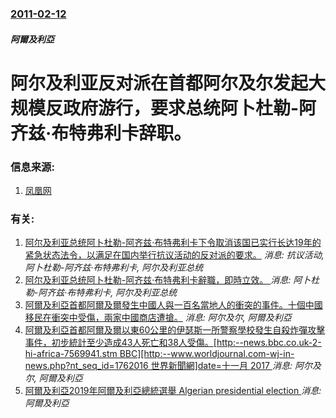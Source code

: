 ### [2011-02-12](/news/2011/02/12/index.md)

##### 阿爾及利亞
# 阿尔及利亚反对派在首都阿尔及尔发起大规模反政府游行，要求总统阿卜杜勒-阿齐兹·布特弗利卡辞职。




### 信息来源:

1. [凤凰网](http://news.ifeng.com/world/detail_2011_02/12/4640399_0.shtml)

### 有关:

1. [阿尔及利亚总统阿卜杜勒-阿齐兹·布特弗利卡下令取消该国已实行长达19年的紧急状态法令，以满足在国内举行抗议活动的反对派的要求。](/news/2011/02/22/阿尔及利亚总统阿卜杜勒-阿齐兹-布特弗利卡下令取消该国已实行长达19年的紧急状态法令-以满足在国内举行抗议活动的反对派的.md) _消息: 抗议活动, 阿卜杜勒-阿齐兹·布特弗利卡, 阿尔及利亚总统_
2. [阿尔及利亚总统阿卜杜勒-阿齐兹·布特弗利卡辭職，即時立效。 ](/news/2019/04/2/阿尔及利亚总统阿卜杜勒-阿齐兹-布特弗利卡辭職-即時立效.md) _消息: 阿卜杜勒-阿齐兹·布特弗利卡, 阿尔及利亚总统_
3. [ 阿爾及利亞首都阿爾及爾發生中國人與一百名當地人的衝突的事件。十個中國移民在衝突中受傷，兩家中國商店遭搶。](/news/2009/08/4/阿爾及利亞首都阿爾及爾發生中國人與一百名當地人的衝突的事件-十個中國移民在衝突中受傷-兩家中國商店遭搶.md) _消息: 阿尔及尔, 阿爾及利亞_
4. [ 阿爾及利亞首都阿爾及爾以東60公里的伊瑟斯一所警察學校發生自殺炸彈攻擊事件，初步統計至少造成43人死亡和38人受傷。[http:--news.bbc.co.uk-2-hi-africa-7569941.stm BBC][http:--www.worldjournal.com-wj-in-news.php?nt_seq_id=1762016 世界新聞網]date=十一月 2017 ](/news/2008/08/19/阿爾及利亞首都阿爾及爾以東60公里的伊瑟斯一所警察學校發生自殺炸彈攻擊事件-初步統計至少造成43人死亡和38人受傷.md) _消息: 阿尔及尔, 阿爾及利亞_
5. [阿爾及利亞2019年阿爾及利亞總統選舉 Algerian presidential election ](/news/2019/05/26/阿爾及利亞2019年阿爾及利亞總統選舉-Algerian-presidential-election.md) _消息: 阿爾及利亞_
